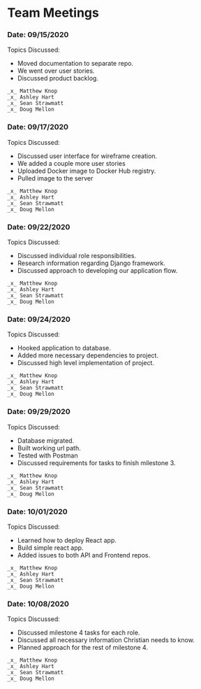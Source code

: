# Team Meetings

### Date: 09/15/2020
Topics Discussed:
- Moved documentation to separate repo.
- We went over user stories.
- Discussed product backlog.

```
_x_ Matthew Knop
_x_ Ashley Hart
_x_ Sean Strawmatt
_x_ Doug Mellon
```

### Date: 09/17/2020
Topics Discussed:
- Discussed user interface for wireframe creation.
- We added a couple more user stories
- Uploaded Docker image to Docker Hub registry.
- Pulled image to the server

```
_x_ Matthew Knop
_x_ Ashley Hart
_x_ Sean Strawmatt
_x_ Doug Mellon
```

### Date: 09/22/2020
Topics Discussed:
- Discussed individual role responsibilities.
- Research information regarding Django framework.
- Discussed approach to developing our application flow.

```
_x_ Matthew Knop
_x_ Ashley Hart
_x_ Sean Strawmatt
_x_ Doug Mellon
```

### Date: 09/24/2020
Topics Discussed:
- Hooked application to database.
- Added more necessary dependencies to project.
- Discussed high level implementation of project. 

```
_x_ Matthew Knop
_x_ Ashley Hart
_x_ Sean Strawmatt
_x_ Doug Mellon
```

### Date: 09/29/2020
Topics Discussed:
- Database migrated.
- Built working url path.
- Tested with Postman
- Discussed requirements for tasks to finish milestone 3.

```
_x_ Matthew Knop
_x_ Ashley Hart
_x_ Sean Strawmatt
_x_ Doug Mellon
```

### Date: 10/01/2020
Topics Discussed:
- Learned how to deploy React app.
- Build simple react app.
- Added issues to both API and Frontend repos.
 
```
_x_ Matthew Knop
_x_ Ashley Hart
_x_ Sean Strawmatt
_x_ Doug Mellon
```

### Date: 10/08/2020
Topics Discussed:
- Discussed milestone 4 tasks for each role.
- Discussed all necessary information Christian needs to know.
- Planned approach for the rest of milestone 4.
 
```
_x_ Matthew Knop
_x_ Ashley Hart
_x_ Sean Strawmatt
_x_ Doug Mellon
```
